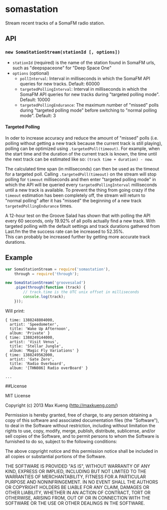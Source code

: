 somastation
===========

Stream recent tracks of a SomaFM radio station.

## API

### `new SomaStationStream(stationId [, options])`

 - `stationId` (required) is the name of the station found in SomaFM urls, such as "deepspaceone" for "Deep Space One"
 - `options` (optional)
   - `pollInterval`: Interval in milliseconds in which the SomaFM API queries for new tracks. Default: 60000
   - `targetedPollingInterval`: Interval in milliseconds in which the SomaFM API queries for new tracks during "targeted polling mode". Default: 10000
   - `targetedPollingEndurance`: The maximum number of "missed" polls during "targeted polling mode" before switching to "normal polling mode". Default: 3

#### Targeted Polling

In oder to increase accuracy and reduce the amount of "missed" polls
(i.e. polling without getting a new track because the current track is
still playing), polling can be optimized using `.targetedPoll(timeout)`.
For example, when the start time and the duration of the current track
is known, the time until the next track can be estimated like so:
`(track time + duration) - now`.

The calculated time span (in milliseconds) can then be used as the
timeout for a targeted poll. Calling `.targetedPoll(timeout)` on the
stream will stop polling for `timeout` milliseconds and then enter
"targeted polling mode" in which the API will be queried every
`targetedPollingInterval` milliseconds until a new track is available.
To prevent the thing from going crazy if the `timeout` estimation has
been completely off, the stream will return to "normal polling" after it
has "missed" the beginning of a new track `targetedPollingEndurance`
times.

A 12-hour test on the Groove Salad has shown that with polling the API
every 60 seconds, only 19.92% of all polls actually find a new track.
With targeted polling with the default settings and track durations
gathered from Last.fm the the success rate can be increased to 52.35%.  
This can probably be increased further by getting more accurate track
durations.

## Example

```javascript
var SomaStationStream = require('somastation'),
    through = require('through');

new SomaStationStream('groovesalad')
    .pipe(through(function (track) {
        // track.time is the UTC unix offset in milliseconds
        console.log(track);
    }));
```

Will print:

```
{ time: 1388248804000,
  artist: 'Speedometer',
  title: 'Wake Up Afternoon',
  album: 'Private' }
{ time: 1388249144000,
  artist: 'Visit Venus',
  title: 'Stellar Jungle',
  album: 'Magic Fly Variations' }
{ time: 1388249562000,
  artist: 'Gate Zero',
  title: 'Radio Overboard',
  album: '[THN086] Radio overBoard' }

...
```

##License

MIT License

Copyright (c) 2013 Max Kueng (http://maxkueng.com/)

Permission is hereby granted, free of charge, to any person obtaining
a copy of this software and associated documentation files (the
"Software"), to deal in the Software without restriction, including
without limitation the rights to use, copy, modify, merge, publish,
distribute, sublicense, and/or sell copies of the Software, and to
permit persons to whom the Software is furnished to do so, subject to
the following conditions:

The above copyright notice and this permission notice shall be
included in all copies or substantial portions of the Software.

THE SOFTWARE IS PROVIDED "AS IS", WITHOUT WARRANTY OF ANY KIND,
EXPRESS OR IMPLIED, INCLUDING BUT NOT LIMITED TO THE WARRANTIES OF
MERCHANTABILITY, FITNESS FOR A PARTICULAR PURPOSE AND
NONINFRINGEMENT. IN NO EVENT SHALL THE AUTHORS OR COPYRIGHT HOLDERS BE
LIABLE FOR ANY CLAIM, DAMAGES OR OTHER LIABILITY, WHETHER IN AN ACTION
OF CONTRACT, TORT OR OTHERWISE, ARISING FROM, OUT OF OR IN CONNECTION
WITH THE SOFTWARE OR THE USE OR OTHER DEALINGS IN THE SOFTWARE.
